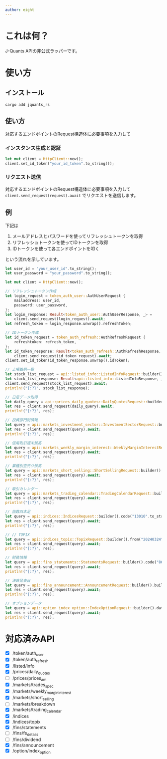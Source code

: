 ```yaml
---
author: eight
---
```


# これは何？

J-Quants APIの非公式ラッパーです。

# 使い方

## インストール

``` shell
cargo add jquants_rs
```

## 使い方

対応するエンドポイントのRequest構造体に必要事項を入力して

### インスタンス生成と認証

``` rust
let mut client = HttpClient::new();
client.set_id_token("your_id_token".to_string());
```

### リクエスト送信

対応するエンドポイントのRequest構造体に必要事項を入力して
`client.send_request(request).await` でリクエストを送信します。

## 例

下記は

1.  メールアドレスとパスワードを使ってリフレッシュトークンを取得
2.  リフレッシュトークンを使ってIDトークンを取得
3.  IDトークンを使って各エンドポイントを叩く

という流れを示しています。

``` rust
let user_id = "your_user_id".to_string();
let user_password = "your_password".to_string();

let mut client = HttpClient::new();

// リフレッシュトークン作成
let login_request = token_auth_user::AuthUserRequest {
    mailaddress: user_id,
    password: user_password,
};
let login_response: Result<token_auth_user::AuthUserResponse, _> =
    client.send_request(login_request).await;
let refresh_token = login_response.unwrap().refreshToken;

// IDトークン作成
let id_token_request = token_auth_refresh::AuthRefreshRequest {
    refreshtoken: refresh_token,
};
let id_token_response: Result<token_auth_refresh::AuthRefreshResponse, _> =
    client.send_request(id_token_request).await;
client.set_id_token(id_token_response.unwrap().idToken);

// 上場銘柄一覧
let stock_list_request = api::listed_info::ListedInfoRequest::builder().code("13010".to_string()).build();
let stock_list_response: Result<api::listed_info::ListedInfoResponse, _> =
client.send_request(stock_list_request).await;
println!("{:?}", stock_list_response);

// 日足データ取得
let daily_query = api::prices_daily_quotes::DailyQuotesRequest::builder().code("13010".to_string()).date("20240605".to_string()).build();
let res = client.send_request(daily_query).await;
println!("{:?}", res);

// 投資部門別情報
let query = api::markets_investment_sector::InvestmentSectorRequest::builder().code("13010".to_string()).from("20240324".to_string()).to("20240601".to_string()).build();
let res = client.send_request(query).await;
println!("{:?}", res);

// 信用取引週末残高
let query = api::markets_weekly_margin_interest::WeeklyMarginInterestRequest::builder().code("13010".to_string()).from("20240324".to_string()).to("20240601".to_string()).build();
let res = client.send_request(query).await;
println!("{:?}", res);

// 業種別空売り残高
let query = api::markets_short_selling::ShortSellingRequest::builder().sector33code("0050".to_string()).from("20240324".to_string()).to("20240601".to_string()).build();
let res = client.send_request(query).await;
println!("{:?}", res);

// 取引カレンダー
let query = api::markets_trading_calendar::TradingCalendarRequest::builder().holidaydivision("1".to_string()).from("20240324".to_string()).to("20240601".to_string()).build();
let res = client.send_request(query).await;
println!("{:?}", res);

// 指数四本足
let query = api::indices::IndicesRequest::builder().code("13010".to_string()).from("20240324".to_string()).to("20240601".to_string()).build();
let res = client.send_request(query).await;
println!("{:?}", res);

// // TOPIX
let query = api::indices_topix::TopixRequest::builder().from("20240324".to_string()).to("20240601".to_string()).build();
let res = client.send_request(query).await;
println!("{:?}", res);

// 財務情報
let query = api::fins_statements::StatementsRequest::builder().code("86970".to_string()).date("20230130".to_string()).build();
let res = client.send_request(query).await;
println!("{:?}", res);

// 決算発表日
let query = api::fins_announcement::AnnouncementRequest::builder().build();
let res = client.send_request(query).await;
println!("{:?}", res);

// オプションデータ
let query = api::option_index_option::IndexOptionRequest::builder().date("20240601".to_string()).build();
let res = client.send_request(query).await;
println!("{:?}", res);
```

# 対応済みAPI

- [x] /token/auth<sub>user</sub>
- [x] /token/auth<sub>refresh</sub>
- [x] /listed/info
- [x] /prices/daily<sub>quotes</sub>
- [ ] /prices/prices<sub>am</sub>
- [x] /markets/trades<sub>spec</sub>
- [x] /markets/weekly<sub>margininterest</sub>
- [x] /markets/short<sub>selling</sub>
- [ ] /markets/breakdown
- [x] /markets/trading<sub>calendar</sub>
- [x] /indices
- [x] /indices/topix
- [x] /fins/statements
- [ ] /fins/fs<sub>details</sub>
- [ ] /fins/dividend
- [x] /fins/announcement
- [x] /option/index<sub>option</sub>
